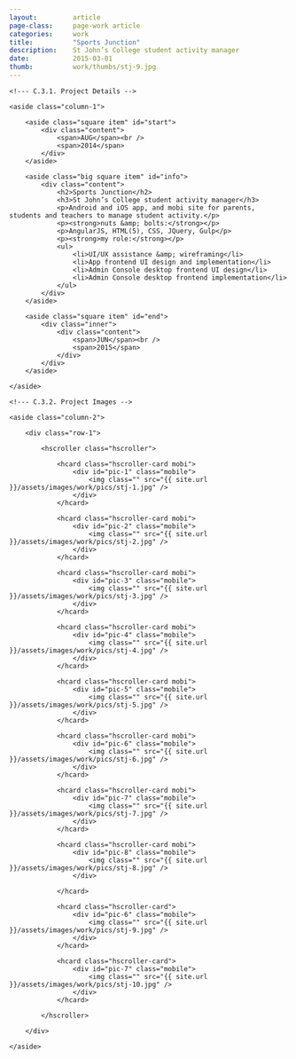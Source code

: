 ```yaml
---
layout: 		article
page-class: 	page-work article
categories: 	work
title:  		"Sports Junction"
description:	St John’s College student activity manager
date:   		2015-03-01
thumb: 			work/thumbs/stj-9.jpg
---
```


<!--- C.3. CONTENT AREA ------------------------------------------------------------------------------------------- --> 

<section class="project" id="stj">

    <!--- C.3.1. Project Details -->
    
    <aside class="column-1">

        <aside class="square item" id="start">
            <div class="content">
                <span>AUG</span><br />
                <span>2014</span>
            </div>
        </aside>

        <aside class="big square item" id="info">
            <div class="content">
                <h2>Sports Junction</h2>
                <h3>St John’s College student activity manager</h3>
                <p>Android and iOS app, and mobi site for parents, students and teachers to manage student activity.</p>
                <p><strong>nuts &amp; bolts:</strong></p>
                <p>AngularJS, HTML(5), CSS, JQuery, Gulp</p>
                <p><strong>my role:</strong></p>
                <ul>
                    <li>UI/UX assistance &amp; wireframing</li>
                    <li>App frontend UI design and implementation</li>
                    <li>Admin Console desktop frontend UI design</li>
                    <li>Admin Console desktop frontend implementation</li>
                </ul>
            </div>    
        </aside>

        <aside class="square item" id="end">
            <div class="inner">
                <div class="content">
                    <span>JUN</span><br />
                    <span>2015</span>
                </div>
            </div>  
        </aside>
    
    </aside>
    
    <!--- C.3.2. Project Images -->
    
    <aside class="column-2">
    
        <div class="row-1">
        
            <hscroller class="hscroller">

                <hcard class="hscroller-card mobi">
                    <div id="pic-1" class="mobile">
                        <img class="" src="{{ site.url }}/assets/images/work/pics/stj-1.jpg" />
                    </div>
                </hcard>

                <hcard class="hscroller-card mobi">
                    <div id="pic-2" class="mobile">
                        <img class="" src="{{ site.url }}/assets/images/work/pics/stj-2.jpg" />
                    </div>
                </hcard>

                <hcard class="hscroller-card mobi">
                    <div id="pic-3" class="mobile">
                        <img class="" src="{{ site.url }}/assets/images/work/pics/stj-3.jpg" />
                    </div>
                </hcard>

                <hcard class="hscroller-card mobi">
                    <div id="pic-4" class="mobile">
                        <img class="" src="{{ site.url }}/assets/images/work/pics/stj-4.jpg" />
                    </div>
                </hcard>

                <hcard class="hscroller-card mobi">
                    <div id="pic-5" class="mobile">
                        <img class="" src="{{ site.url }}/assets/images/work/pics/stj-5.jpg" />
                    </div>
                </hcard>

                <hcard class="hscroller-card mobi">
                    <div id="pic-6" class="mobile">
                        <img class="" src="{{ site.url }}/assets/images/work/pics/stj-6.jpg" />
                    </div>
                </hcard>

                <hcard class="hscroller-card mobi">
                    <div id="pic-7" class="mobile">
                        <img class="" src="{{ site.url }}/assets/images/work/pics/stj-7.jpg" />
                    </div>
                </hcard>

                <hcard class="hscroller-card mobi">
                    <div id="pic-8" class="mobile">
                        <img class="" src="{{ site.url }}/assets/images/work/pics/stj-8.jpg" />
                    </div>
                    
                </hcard>

                <hcard class="hscroller-card">
                    <div id="pic-6" class="mobile">
                        <img class="" src="{{ site.url }}/assets/images/work/pics/stj-9.jpg" />
                    </div>
                </hcard>

                <hcard class="hscroller-card">
                    <div id="pic-7" class="mobile">
                        <img class="" src="{{ site.url }}/assets/images/work/pics/stj-10.jpg" />
                    </div>
                </hcard>

            </hscroller>
            
        </div>

    </aside>
    
</section>

<!--- C.3. END --------------------------------------------------------------------------------------------------- --> 

<div class="wrapper"></div>